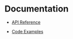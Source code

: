# Documentation

- [API Reference](https://github.com/JoshGlazebrook/socks#api-reference)

- [Code Examples](examples/index.md)